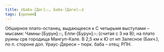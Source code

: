 ```yaml
---
title: ⦗Баба-[Даг]⒯, Баба-[Даги]⒯⦘
tags: [ороним]
---
```


Обширное плато-останец, выдающееся к С четырьмя выступами – мысами:
Чамны-[Бурун]⒯,
Елли-[Бурун]⒯ (считая с З на В); на
плато руины срв городища Мангуп-Кале. В 2,5 км к Ю от нп Залесное (Бахч.), по п.
стороне дол. Ураус-Дереси – тюрк. баба – отец; РПН.

